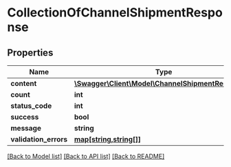 # CollectionOfChannelShipmentResponse

## Properties
Name | Type | Description | Notes
------------ | ------------- | ------------- | -------------
**content** | [**\Swagger\Client\Model\ChannelShipmentResponse[]**](ChannelShipmentResponse.md) |  | [optional] 
**count** | **int** |  | [optional] 
**status_code** | **int** |  | [optional] 
**success** | **bool** |  | [optional] 
**message** | **string** |  | [optional] 
**validation_errors** | [**map[string,string[]]**](array.md) |  | [optional] 

[[Back to Model list]](../README.md#documentation-for-models) [[Back to API list]](../README.md#documentation-for-api-endpoints) [[Back to README]](../README.md)


